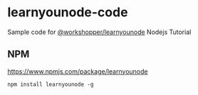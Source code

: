 # learnyounode-code
Sample code for [@workshopper/learnyounode](https://github.com/workshopper/learnyounode) Nodejs Tutorial

## NPM
https://www.npmjs.com/package/learnyounode

```
npm install learnyounode -g
```
